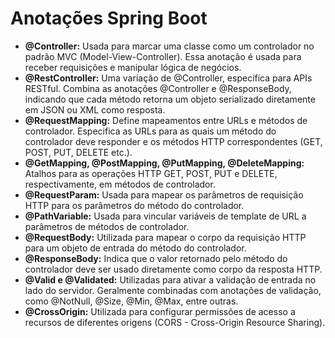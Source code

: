# Anotações Spring Boot

- **@Controller:** Usada para marcar uma classe como um controlador no padrão MVC (Model-View-Controller). Essa anotação é usada para receber requisições e manipular lógica de negócios.
- **@RestController:** Uma variação de @Controller, específica para APIs RESTful. Combina as anotações @Controller e @ResponseBody, indicando que cada método retorna um objeto serializado diretamente em JSON ou XML como resposta.
- **@RequestMapping:** Define mapeamentos entre URLs e métodos de controlador. Especifica as URLs para as quais um método do controlador deve responder e os métodos HTTP correspondentes (GET, POST, PUT, DELETE etc.).
- **@GetMapping, @PostMapping, @PutMapping, @DeleteMapping:** Atalhos para as operações HTTP GET, POST, PUT e DELETE, respectivamente, em métodos de controlador.
- **@RequestParam:** Usada para mapear os parâmetros de requisição HTTP para os parâmetros do método do controlador.
- **@PathVariable:** Usada para vincular variáveis de template de URL a parâmetros de métodos de controlador.
- **@RequestBody:** Utilizada para mapear o corpo da requisição HTTP para um objeto de entrada do método do controlador.
- **@ResponseBody:** Indica que o valor retornado pelo método do controlador deve ser usado diretamente como corpo da resposta HTTP.
- **@Valid e @Validated:** Utilizadas para ativar a validação de entrada no lado do servidor. Geralmente combinadas com anotações de validação, como @NotNull, @Size, @Min, @Max, entre outras.
- **@CrossOrigin:** Utilizada para configurar permissões de acesso a recursos de diferentes origens (CORS - Cross-Origin Resource Sharing).
